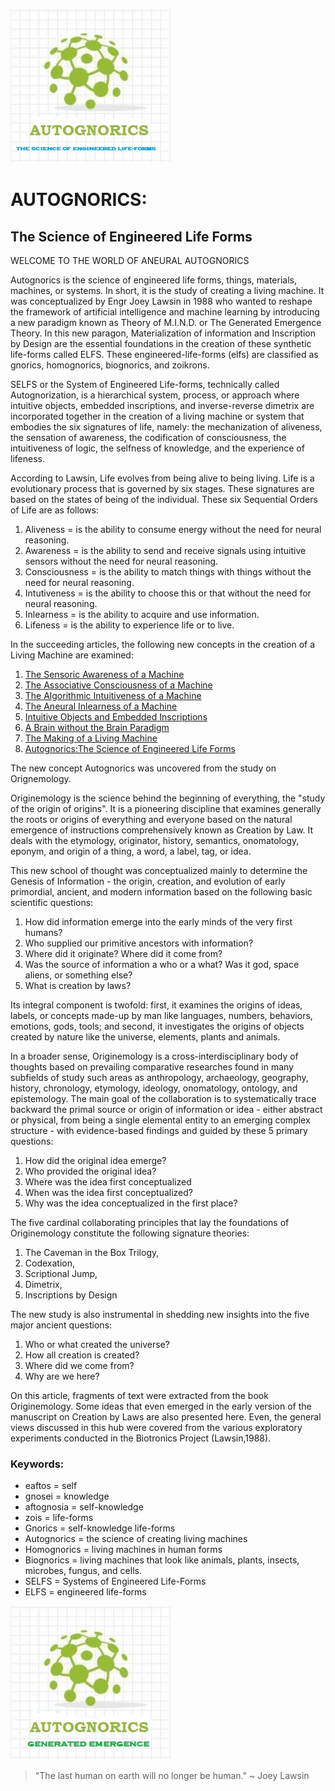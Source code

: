 ![autognorics](gnorics.jpg)
# AUTOGNORICS: 
## The Science of Engineered Life Forms

WELCOME TO THE WORLD OF ANEURAL AUTOGNORICS

Autognorics is the science of engineered life forms, things, materials, machines, or systems. In short, it is the study of creating a living machine. It was conceptualized by Engr Joey Lawsin in 1988 who wanted to reshape the framework of artificial intelligence and machine learning by introducing a new paradigm known as Theory of M.I.N.D. or The Generated Emergence Theory. In this new paragon, Materialization of information and Inscription by Design are the essential foundations in the creation of these synthetic life-forms called ELFS. These engineered-life-forms (elfs) are classified as gnorics, homognorics, biognorics, and zoikrons.

SELFS or the System of Engineered Life-forms, technically called Autognorization, is a hierarchical system, process, or approach where intuitive objects, embedded inscriptions, and inverse-reverse dimetrix are incorporated together in the creation of a living machine or system that embodies the six signatures of life, namely: the mechanization of aliveness, the sensation of awareness, the codification of consciousness, the intuitiveness of logic, the selfness of knowledge, and the experience of lifeness.

According to Lawsin, Life evolves from being alive to being living. Life is a evolutionary process that is governed by six stages. These signatures are based on the states of being of the individual. These six Sequential Orders of Life are as follows:

1. Aliveness = is the ability to consume energy without the need for neural reasoning.
2. Awareness = is the ability to send and receive signals using intuitive sensors without the need for neural reasoning.
3. Consciousness = is the ability to match things with things without the need for neural reasoning.
4. Intutiveness = is the ability to choose this or that without the need for neural reasoning.
5. Inlearness = is the ability to acquire and use information.
6. Lifeness = is the ability to experience life or to live.

In the succeeding articles, the following new concepts in the creation of a Living Machine are examined:
1. [The Sensoric Awareness of a Machine](https://autognorics.github.io/Sensoric_Awareness/)
2. [The Associative Consciousness of a Machine](https://autognorics.github.io/Aneural_Consciousness/)
3. [The Algorithmic Intuitiveness of a Machine](https://autognorics.github.io/Algorithmic_Intuitiveness/)
4. [The Aneural Inlearness of a Machine](https://autognorics.github.io/Neural-Selfness/) 
5. [Intuitive Objects and Embedded Inscriptions](https://autognorics.github.io/Intuitive_Objects/)
6. [A Brain without the Brain Paradigm](https://autognorics.github.io/Aneural-Intuitive-Systems/)
7. [The Making of a Living Machine](https://autognorics.github.io/Engineered_Life_Forms/)
8. [Autognorics:The Science of Engineered Life Forms](https://autognorics.github.io/Autognorics/)

The new concept Autognorics was uncovered from the study on Orignemology.

Originemology is the science behind the beginning of everything, the "study of the origin of origins". It is a pioneering discipline that examines generally the roots or origins of everything and everyone based on the natural emergence of instructions comprehensively known as Creation by Law. It deals with the etymology, originator, history, semantics, onomatology, eponym, and origin of a thing, a word, a label, tag, or idea.

This new school of thought was conceptualized mainly to determine the Genesis of Information - the origin, creation, and evolution of early primordial, ancient, and modern information based on the following basic scientific questions:

1. How did information emerge into the early minds of the very first humans?
2. Who supplied our primitive ancestors with information?
3. Where did it originate? Where did it come from?
4. Was the source of information a who or a what? Was it god, space aliens, or something else?
5. What is creation by laws?

Its integral component is twofold: first, it examines the origins of ideas, labels, or concepts made-up by man like languages, numbers, behaviors, emotions, gods, tools; and second, it investigates the origins of objects created by nature like the universe, elements, plants and animals.

In a broader sense, Originemology is a cross-interdisciplinary body of thoughts based on prevailing comparative researches found in many subfields of study such areas as anthropology, archaeology, geography, history, chronology, etymology, ideology, onomatology, ontology, and epistemology. The main goal of the collaboration is to systematically trace backward the primal source or origin of information or idea - either abstract or physical, from being a single elemental entity to an emerging complex structure - with evidence-based findings and guided by these 5 primary questions:

1. How did the original idea emerge?
2. Who provided the original idea?
3. Where was the idea first conceptualized
4. When was the idea first conceptualized?
5. Why was the idea conceptualized in the first place?

The five cardinal collaborating principles that lay the foundations of Originemology constitute the following signature theories:
1. The Caveman in the Box Trilogy,
2. Codexation,
3. Scriptional Jump,
4. Dimetrix,
5. Inscriptions by Design

The new study is also instrumental in shedding new insights into the five major ancient questions:
1. Who or what created the universe?
2. How all creation is created?
3. Where did we come from?
4. Why are we here?

On this article, fragments of text were extracted from the book Originemology. Some ideas that even emerged in the early version of the manuscript on Creation by Laws are also presented here. Even, the general views discussed in this hub were covered from the various exploratory experiments conducted in the Biotronics Project (Lawsin,1988).

### Keywords:
-    eaftos = self
-    gnosei = knowledge
-    aftognosia = self-knowledge
-    zois = life-forms
-    Gnorics = self-knowledge life-forms
-    Autognorics = the science of creating living machines
-    Homognorics = living machines in human forms
-    Biognorics = living machines that look like animals, plants, insects, microbes, fungus, and cells.
-    SELFS = Systems of Engineered Life-Forms
-    ELFS = engineered life-forms

![autognorics](GET.jpg)


> "The last human on earth will no longer be human." ~ Joey Lawsin

